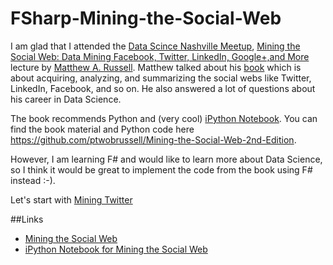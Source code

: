 FSharp-Mining-the-Social-Web
============================

I am glad that I attended the [Data Scince Nashville Meetup](http://www.meetup.com/Data-Science-Nashville/), [Mining the Social Web: Data Mining Facebook, Twitter, LinkedIn, Google+,and More](http://www.meetup.com/Data-Science-Nashville/events/158475452/) lecture by [Matthew A. Russell](https://twitter.com/ptwobrussell). Matthew talked about his [book](http://shop.oreilly.com/product/0636920030195.do) which is about acquiring, analyzing, and summarizing the social webs like Twitter, LinkedIn, Facebook, and so on. He also answered a lot of questions about his career in Data Science.

The book recommends Python and (very cool) [iPython Notebook](http://ipython.org/notebook.html). You can find the book material and Python code here https://github.com/ptwobrussell/Mining-the-Social-Web-2nd-Edition.


However, I am learning F# and would like to learn more about Data Science, so I think it would be great to implement the code from the book using F# instead :-).

Let's start with [Mining Twitter](https://github.com/kimsk/FSharp-Mining-the-Social-Web/tree/master/src/Twitter)

##Links
* [Mining the Social Web](http://miningthesocialweb.com/)
* [iPython Notebook for Mining the Social Web](http://nbviewer.ipython.org/github/ptwobrussell/Mining-the-Social-Web-2nd-Edition/tree/master/ipynb/)

